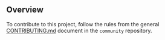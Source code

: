 
## Overview

To contribute to this project, follow the rules from the general [CONTRIBUTING.md](https://github.com/kyma-project/community/blob/main/CONTRIBUTING.md) document in the `community` repository.
